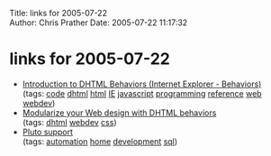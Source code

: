 Title: links for 2005-07-22  
Author: Chris Prather
Date: 2005-07-22 11:17:32

# links for 2005-07-22
<ul class="delicious">
	<li>
		<div class="delicious-link"><a href="http://msdn.microsoft.com/workshop/author/behaviors/overview.asp">Introduction to DHTML Behaviors (Internet Explorer - Behaviors)</a></div>
		<div class="delicious-tags">(tags: <a href="http://del.icio.us/perigrin/code">code</a> <a href="http://del.icio.us/perigrin/dhtml">dhtml</a> <a href="http://del.icio.us/perigrin/html">html</a> <a href="http://del.icio.us/perigrin/IE">IE</a> <a href="http://del.icio.us/perigrin/javascript">javascript</a> <a href="http://del.icio.us/perigrin/programming">programming</a> <a href="http://del.icio.us/perigrin/reference">reference</a> <a href="http://del.icio.us/perigrin/web">web</a> <a href="http://del.icio.us/perigrin/webdev">webdev</a>)</div>
	</li>
	<li>
		<div class="delicious-link"><a href="http://builder.com.com/5102-6371-5035114.html">Modularize your Web design with DHTML behaviors</a></div>
		<div class="delicious-tags">(tags: <a href="http://del.icio.us/perigrin/dhtml">dhtml</a> <a href="http://del.icio.us/perigrin/webdev">webdev</a> <a href="http://del.icio.us/perigrin/css">css</a>)</div>
	</li>
	<li>
		<div class="delicious-link"><a href="http://plutohome.com/support/index.php">Pluto support</a></div>
		<div class="delicious-tags">(tags: <a href="http://del.icio.us/perigrin/automation">automation</a> <a href="http://del.icio.us/perigrin/home">home</a> <a href="http://del.icio.us/perigrin/development">development</a> <a href="http://del.icio.us/perigrin/sql">sql</a>)</div>
	</li>
</ul>

